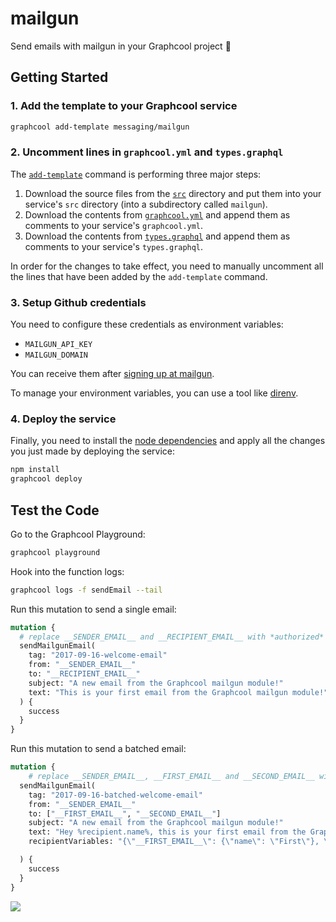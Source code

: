 # mailgun

Send emails with mailgun in your Graphcool project 🎁

## Getting Started

### 1. Add the template to your Graphcool service

```sh
graphcool add-template messaging/mailgun
```

### 2. Uncomment lines in `graphcool.yml` and `types.graphql`

The [`add-template`](https://docs-next.graph.cool/reference/graphcool-cli/commands-aiteerae6l#graphcool-add-template) command is performing three major steps:

1. Download the source files from the [`src`](./src) directory and put them into your service's `src` directory (into a subdirectory called `mailgun`).
2. Download the contents from [`graphcool.yml`](./graphcool.yml) and append them as comments to your service's `graphcool.yml`.
3. Download the contents from [`types.graphql`](./types.graphql) and append them as comments to your service's `types.graphql`.

In order for the changes to take effect, you need to manually uncomment all the lines that have been added by the `add-template` command.

### 3. Setup Github credentials

You need to configure these credentials as environment variables:

* `MAILGUN_API_KEY`
* `MAILGUN_DOMAIN`

You can receive them after [signing up at mailgun](https://app.mailgun.com/app/dashboard).

To manage your environment variables, you can use a tool like [direnv](https://direnv.net/).

### 4. Deploy the service

Finally, you need to install the [node dependencies](./package.json#L2) and apply all the changes you just made by deploying the service:

```sh
npm install
graphcool deploy
```

## Test the Code

Go to the Graphcool Playground:

```sh
graphcool playground
```

Hook into the function logs:

```sh
graphcool logs -f sendEmail --tail
```

Run this mutation to send a single email:

```graphql
mutation {
  # replace __SENDER_EMAIL__ and __RECIPIENT_EMAIL__ with *authorized* email addresses!
  sendMailgunEmail(
    tag: "2017-09-16-welcome-email"
    from: "__SENDER_EMAIL__"
    to: "__RECIPIENT_EMAIL__"
    subject: "A new email from the Graphcool mailgun module!"
    text: "This is your first email from the Graphcool mailgun module!"
  ) {
    success
  }
}
```

Run this mutation to send a batched email:

```graphql
mutation {
    # replace __SENDER_EMAIL__, __FIRST_EMAIL__ and __SECOND_EMAIL__ with *authorized* email addresses!
  sendMailgunEmail(
    tag: "2017-09-16-batched-welcome-email"
    from: "__SENDER_EMAIL__"
    to: ["__FIRST_EMAIL__", "__SECOND_EMAIL__"]
    subject: "A new email from the Graphcool mailgun module!"
    text: "Hey %recipient.name%, this is your first email from the Graphcool mailgun module!"
    recipientVariables: "{\"__FIRST_EMAIL__\": {\"name\": \"First\"}, \"__SECOND_EMAIL__\": {\"name\": \"Second\"}}"

  ) {
    success
  }
}
```

![](http://i.imgur.com/5RHR6Ku.png)
